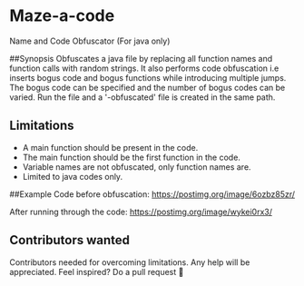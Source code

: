 # Maze-a-code
Name and Code Obfuscator (For java only)

##Synopsis
Obfuscates a java file by replacing all function names and function calls with random strings. It also performs code obfuscation i.e inserts bogus code and bogus functions while introducing multiple jumps. The bogus code can be specified and the number of bogus codes can be varied. Run the file and a '-obfuscated' file is created in the same path.

## Limitations
* A main function should be present in the code.
* The main function should be the first function in the code.
* Variable names are not obfuscated, only function names are.
* Limited to java codes only.

##Example
Code before obfuscation: https://postimg.org/image/6ozbz85zr/

After running through the code: https://postimg.org/image/wykei0rx3/

## Contributors wanted
Contributors needed for overcoming limitations. Any help will be appreciated. Feel inspired? Do a pull request :sparkling_heart:

